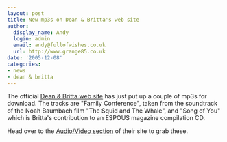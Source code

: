 ```yaml
---
layout: post
title: New mp3s on Dean & Britta's web site
author:
  display_name: Andy
  login: admin
  email: andy@fullofwishes.co.uk
  url: http://www.grange85.co.uk
date: '2005-12-08'
categories:
- news
- dean & britta
---
```

The official [Dean & Britta web site](https://web.archive.org/web/20051208+/http://www.deanandbritta.com) has just
put up a couple of mp3s for download. The tracks are "Family Conference",
taken from the soundtrack of the Noah Baumbach film "The Squid and The Whale",
and "Song of You" which is Britta's contribution to an ESPOUS magazine
compilation CD.

Head over to the [Audio/Video section](https://web.archive.org/web/20051208+/http://deanandbritta.com/av.php) of
their site to grab these.


